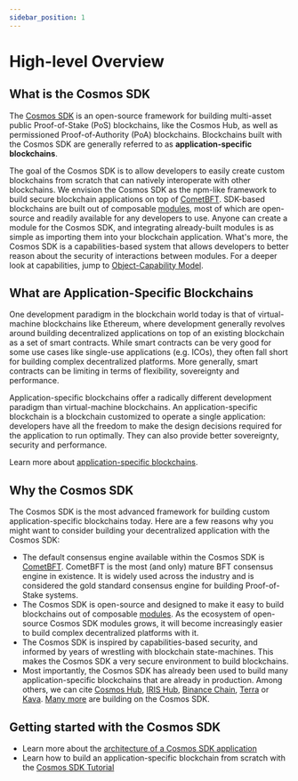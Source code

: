 ```yaml
---
sidebar_position: 1
---
```


# High-level Overview

## What is the Cosmos SDK

The [Cosmos SDK](https://github.com/cosmos/cosmos-sdk) is an open-source framework for building multi-asset public Proof-of-Stake (PoS) <df value="blockchain">blockchains</df>, like the Cosmos Hub, as well as permissioned Proof-of-Authority (PoA) blockchains. Blockchains built with the Cosmos SDK are generally referred to as **application-specific blockchains**.

The goal of the Cosmos SDK is to allow developers to easily create custom blockchains from scratch that can natively interoperate with other blockchains. We envision the Cosmos SDK as the npm-like framework to build secure blockchain applications on top of [CometBFT](https://github.com/cometbft/cometbft). SDK-based blockchains are built out of composable [modules](../../build/building-modules/01-intro.md), most of which are open-source and readily available for any developers to use. Anyone can create a module for the Cosmos SDK, and integrating already-built modules is as simple as importing them into your blockchain application. What's more, the Cosmos SDK is a capabilities-based system that allows developers to better reason about the security of interactions between modules. For a deeper look at capabilities, jump to [Object-Capability Model](../advanced-concepts/10-ocap.md).

## What are Application-Specific Blockchains

One development paradigm in the blockchain world today is that of virtual-machine blockchains like Ethereum, where development generally revolves around building decentralized applications on top of an existing blockchain as a set of smart contracts. While smart contracts can be very good for some use cases like single-use applications (e.g. ICOs), they often fall short for building complex decentralized platforms. More generally, smart contracts can be limiting in terms of flexibility, sovereignty and performance.

Application-specific blockchains offer a radically different development paradigm than virtual-machine blockchains. An application-specific blockchain is a blockchain customized to operate a single application: developers have all the freedom to make the design decisions required for the application to run optimally. They can also provide better sovereignty, security and performance.

Learn more about [application-specific blockchains](./01-why-app-specific.md).

## Why the Cosmos SDK

The Cosmos SDK is the most advanced framework for building custom application-specific blockchains today. Here are a few reasons why you might want to consider building your decentralized application with the Cosmos SDK:

* The default consensus engine available within the Cosmos SDK is [CometBFT](https://github.com/cometbft/cometbft). CometBFT is the most (and only) mature BFT consensus engine in existence. It is widely used across the industry and is considered the gold standard consensus engine for building Proof-of-Stake systems.
* The Cosmos SDK is open-source and designed to make it easy to build blockchains out of composable [modules](../modules). As the ecosystem of open-source Cosmos SDK modules grows, it will become increasingly easier to build complex decentralized platforms with it.
* The Cosmos SDK is inspired by capabilities-based security, and informed by years of wrestling with blockchain state-machines. This makes the Cosmos SDK a very secure environment to build blockchains.
* Most importantly, the Cosmos SDK has already been used to build many application-specific blockchains that are already in production. Among others, we can cite [Cosmos Hub](https://hub.cosmos.network), [IRIS Hub](https://irisnet.org), [Binance Chain](https://docs.binance.org/), [Terra](https://terra.money/) or [Kava](https://www.kava.io/). [Many more](https://cosmos.network/ecosystem) are building on the Cosmos SDK.

## Getting started with the Cosmos SDK

* Learn more about the [architecture of a Cosmos SDK application](./02-sdk-app-architecture.md)
* Learn how to build an application-specific blockchain from scratch with the [Cosmos SDK Tutorial](https://cosmos.network/docs/tutorial)
